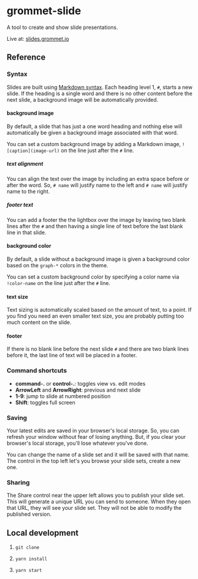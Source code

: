 # grommet-slide

A tool to create and show slide presentations.

Live at: [slides.grommet.io](https://slides.grommet.io)

## Reference

### Syntax

Slides are built
using [Markdown syntax](https://www.markdownguide.org/basic-syntax).
Each heading level 1, `#`, starts
a new slide. If the heading is a single word and there is no other content
before the next slide, a background image will be automatically provided.

#### background image

By default, a slide that has just a one word heading and nothing else will
automatically be given a background image associated with that word.

You can set a custom background image by adding a Markdown image,
`![caption](image-url)` on the line just after the `#` line.

##### text alignment

You can align the text over the image by including an extra space before or
after the word. So, `# name` will justify name to the left and `# name` will
justify name to the right.

##### footer text

You can add a footer the the lightbox over the image by leaving two blank
lines after the `#` and then having a single line of text before the last
blank line in that slide.

#### background color

By default, a slide without a background image is given a background color
based on the `graph-*` colors in the theme.

You can set a custom background color by specifying a color name via
`!color-name` on the line just after the `#` line.

#### text size

Text sizing is automatically scaled based on the amount of text, to a point.
If you find you need an even smaller text size, you are probably putting too
much content on the slide.

#### footer

If there is no blank line before the next slide `#` and there are two blank
lines before it, the last line of text will be placed in a footer.

### Command shortcuts

- **command-.** or **control-.**: toggles view vs. edit modes
- **ArrowLeft** and **ArrowRight**: previous and next slide
- **1-9**: jump to slide at numbered position
- **Shift**: toggles full screen

### Saving

Your latest edits are saved in your browser's local storage. So,
you can refresh your window without fear of losing anything. But, if you
clear your browser's local storage, you'll lose whatever you've done.

You can change the name of a slide set and it will be saved with that name.
The control in the top left let's you browse your slide sets, create a new one.

### Sharing

The Share control near the upper left allows you to publish your slide set.
This will generate a unique URL you can send
to someone. When they open that URL, they will see your slide set.
They will not be
able to modify the published version.

## Local development

1. `git clone`

1. `yarn install`

1. `yarn start`
